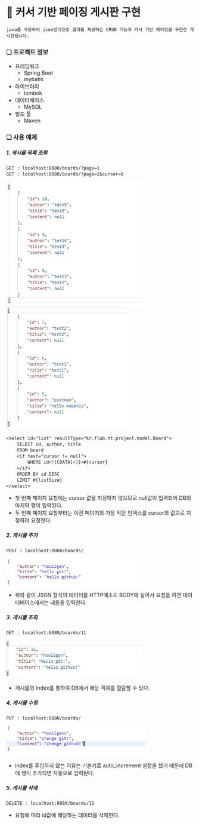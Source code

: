 # &#128640; 커서 기반 페이징 게시판 구현
    java를 사용하여 json방식으로 결과를 제공하는 CRUD 기능과 커서 기반 페이징을 구현한 게시판입니다. 
### &#10065; 프로젝트 정보
* 프레임워크
  * Spring Boot
  * mybatis
* 라이브러리
  * lombok
* 데이터베이스
  * MySQL
* 빌드 툴
  * Maven

### &#10065; 사용 예제
 ##### 1. 게시물 목록 조회
    GET : localhost:8080/boards/?page=1
    GET : localhost:8080/boards/?page=2&cursor=8
![](./image/get_1.JPG)
![](./image/get_2.JPG)
    
    <select id="list" resultType="kr.flab.ht.project.model.Board">
        SELECT id, author, title
        FROM board
        <if test="cursor != null">
            WHERE id<![CDATA[<]]>#{cursor}
        </if>
        ORDER BY id DESC
        LIMIT #{listSize}
    </select>
 * 첫 번째 페이지 요청에는 cursor 값을 지정하지 않으므로 null값이 입력되어 DB의 마지막 행이 입력된다.
 * 두 번째 페이지 요청부터는 이전 페이지의 가장 작은 인덱스를 cursor의 값으로 지정하여 요청한다.
 ##### 2. 게시물 추가
    POST : localhost:8080/boards/
![](./image/write.JPG)
  * 위와 같이 JSON 형식의 데이터를 HTTP메소드 BODY에 실어서 요청을 하면 데이터베이스에서는 내용을 입력한다.
 ##### 3. 게시물 조회
    GET : localhost:8080/boards/11
![](./image/read.JPG)
  * 게시물의 Index를 통하여 DB에서 해당 객체를 열람할 수 있다.
 ##### 4. 게시물 수정
    PUT : localhost:8080/boards/
![](./image/update.JPG)
  * index를 주입하지 않는 이유는 기본키로 auto_increment 설정을 했기 때문에 DB에 행이 추가되면 자동으로 입력된다.
 ##### 5. 게시물 삭제
    DELETE : localhost:8080/boards/11
  * 요청에 따라 id값에 해당하는 데이터를 삭제한다.
